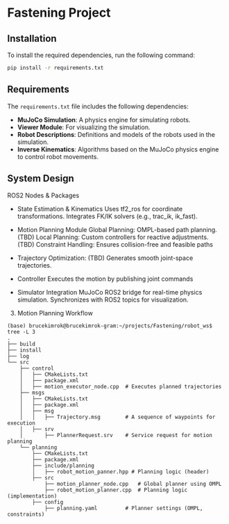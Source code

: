 # Fastening Project

## Installation

To install the required dependencies, run the following command:

```bash
pip install -r requirements.txt
```

## Requirements

The `requirements.txt` file includes the following dependencies:
- **MuJoCo Simulation**: A physics engine for simulating robots.
- **Viewer Module**: For visualizing the simulation.
- **Robot Descriptions**: Definitions and models of the robots used in the simulation.
- **Inverse Kinematics**: Algorithms based on the MuJoCo physics engine to control robot movements.

## System Design

ROS2 Nodes & Packages
- State Estimation & Kinematics
Uses tf2_ros for coordinate transformations.
Integrates FK/IK solvers (e.g., trac_ik, ik_fast).

- Motion Planning Module
Global Planning: OMPL-based path planning.
(TBD) Local Planning: Custom controllers for reactive adjustments.
(TBD) Constraint Handling: Ensures collision-free and feasible paths

- Trajectory Optimization: 
(TBD) Generates smooth joint-space trajectories. 

- Controller 
Executes the motion by publishing joint commands

- Simulator Integration
MuJoCo ROS2 bridge for real-time physics simulation.
Synchronizes with ROS2 topics for visualization.

3. Motion Planning Workflow
```
(base) brucekimrok@brucekimrok-gram:~/projects/Fastening/robot_ws$ tree -L 3
.
├── build
├── install
├── log
└── src
    ├── control
    │   ├── CMakeLists.txt
    │   ├── package.xml
    │   ├── motion_executor_node.cpp  # Executes planned trajectories
    ├── msgs
    │   ├── CMakeLists.txt
    │   ├── package.xml
    │   ├── msg
    │   │   ├── Trajectory.msg        # A sequence of waypoints for execution
    │   ├── srv
    │       ├── PlannerRequest.srv    # Service request for motion planning
    └── planning
        ├── CMakeLists.txt
        ├── package.xml
        ├── include/planning
        │   ├── robot_motion_panner.hpp # Planning logic (header)
        ├── src
            ├── motion_planner_node.cpp   # Global planner using OMPL
            ├── robot_motion_planner.cpp  # Planning logic (implementation)
        ├── config
            ├── planning.yaml         # Planner settings (OMPL, constraints)
```